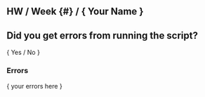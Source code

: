 ## HW / Week {#} / { Your Name }

## Did you get errors from running the script?

{ Yes / No }

### Errors

{ your errors here }
